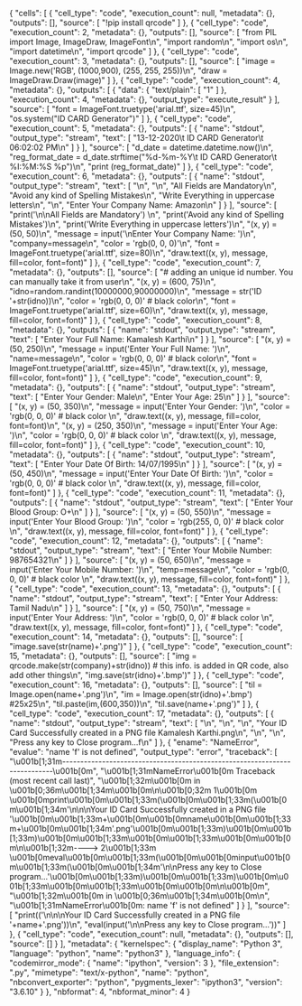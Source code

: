 
{
 "cells": [
  {
   "cell_type": "code",
   "execution_count": null,
   "metadata": {},
   "outputs": [],
   "source": [
    "!pip install qrcode"
   ]
  },
  {
   "cell_type": "code",
   "execution_count": 2,
   "metadata": {},
   "outputs": [],
   "source": [
    "from PIL import Image, ImageDraw, ImageFont\n",
    "import random\n",
    "import os\n",
    "import datetime\n",
    "import qrcode"
   ]
  },
  {
   "cell_type": "code",
   "execution_count": 3,
   "metadata": {},
   "outputs": [],
   "source": [
    "image = Image.new('RGB', (1000,900), (255, 255, 255))\n",
    "draw = ImageDraw.Draw(image)"
   ]
  },
  {
   "cell_type": "code",
   "execution_count": 4,
   "metadata": {},
   "outputs": [
    {
     "data": {
      "text/plain": [
       "1"
      ]
     },
     "execution_count": 4,
     "metadata": {},
     "output_type": "execute_result"
    }
   ],
   "source": [
    "font = ImageFont.truetype('arial.ttf', size=45)\n",
    "os.system(\"ID CARD Generator\")"
   ]
  },
  {
   "cell_type": "code",
   "execution_count": 5,
   "metadata": {},
   "outputs": [
    {
     "name": "stdout",
     "output_type": "stream",
     "text": [
      "13-12-2020\t ID CARD Generator\t  06:02:02 PM\n"
     ]
    }
   ],
   "source": [
    "d_date = datetime.datetime.now()\n",
    "reg_format_date = d_date.strftime(\"%d-%m-%Y\\t ID CARD Generator\\t  %I:%M:%S %p\")\n",
    "print (reg_format_date)"
   ]
  },
  {
   "cell_type": "code",
   "execution_count": 6,
   "metadata": {},
   "outputs": [
    {
     "name": "stdout",
     "output_type": "stream",
     "text": [
      "\n",
      "\n",
      "All Fields are Mandatory\n",
      "Avoid any kind of Spelling Mistakes\n",
      "Write Everything in uppercase letters\n",
      "\n",
      "Enter Your Company Name: Amazon\n"
     ]
    }
   ],
   "source": [
    "print('\\n\\nAll Fields are Mandatory') \n",
    "print('Avoid any kind of Spelling Mistakes')\n",
    "print('Write Everything in uppercase letters')\n",
    "(x, y) = (50, 50)\n",
    "message = input('\\nEnter Your Company Name: ')\n",
    "company=message\n",
    "color = 'rgb(0, 0, 0)'\n",
    "font = ImageFont.truetype('arial.ttf', size=80)\n",
    "draw.text((x, y), message, fill=color, font=font)"
   ]
  },
  {
   "cell_type": "code",
   "execution_count": 7,
   "metadata": {},
   "outputs": [],
   "source": [
    "# adding an unique id number. You can manually take it from user\n",
    "(x, y) = (600, 75)\n",
    "idno=random.randint(10000000,90000000)\n",
    "message = str('ID '+str(idno))\n",
    "color = 'rgb(0, 0, 0)' # black color\n",
    "font = ImageFont.truetype('arial.ttf', size=60)\n",
    "draw.text((x, y), message, fill=color, font=font)"
   ]
  },
  {
   "cell_type": "code",
   "execution_count": 8,
   "metadata": {},
   "outputs": [
    {
     "name": "stdout",
     "output_type": "stream",
     "text": [
      "Enter Your Full Name: Kamalesh Karthi\n"
     ]
    }
   ],
   "source": [
    "(x, y) = (50, 250)\n",
    "message = input('Enter Your Full Name: ')\n",
    "name=message\n",
    "color = 'rgb(0, 0, 0)' # black color\n",
    "font = ImageFont.truetype('arial.ttf', size=45)\n",
    "draw.text((x, y), message, fill=color, font=font)"
   ]
  },
  {
   "cell_type": "code",
   "execution_count": 9,
   "metadata": {},
   "outputs": [
    {
     "name": "stdout",
     "output_type": "stream",
     "text": [
      "Enter Your Gender: Male\n",
      "Enter Your Age: 25\n"
     ]
    }
   ],
   "source": [
    "(x, y) = (50, 350)\n",
    "message = input('Enter Your Gender: ')\n",
    "color = 'rgb(0, 0, 0)' # black color \n",
    "draw.text((x, y), message, fill=color, font=font)\n",
    "(x, y) = (250, 350)\n",
    "message = input('Enter Your Age: ')\n",
    "color = 'rgb(0, 0, 0)' # black color \n",
    "draw.text((x, y), message, fill=color, font=font)"
   ]
  },
  {
   "cell_type": "code",
   "execution_count": 10,
   "metadata": {},
   "outputs": [
    {
     "name": "stdout",
     "output_type": "stream",
     "text": [
      "Enter Your Date Of Birth: 14/07/1995\n"
     ]
    }
   ],
   "source": [
    "(x, y) = (50, 450)\n",
    "message = input('Enter Your Date Of Birth: ')\n",
    "color = 'rgb(0, 0, 0)' # black color \n",
    "draw.text((x, y), message, fill=color, font=font)"
   ]
  },
  {
   "cell_type": "code",
   "execution_count": 11,
   "metadata": {},
   "outputs": [
    {
     "name": "stdout",
     "output_type": "stream",
     "text": [
      "Enter Your Blood Group: O+\n"
     ]
    }
   ],
   "source": [
    "(x, y) = (50, 550)\n",
    "message = input('Enter Your Blood Group: ')\n",
    "color = 'rgb(255, 0, 0)' # black color \n",
    "draw.text((x, y), message, fill=color, font=font)"
   ]
  },
  {
   "cell_type": "code",
   "execution_count": 12,
   "metadata": {},
   "outputs": [
    {
     "name": "stdout",
     "output_type": "stream",
     "text": [
      "Enter Your Mobile Number: 987654321\n"
     ]
    }
   ],
   "source": [
    "(x, y) = (50, 650)\n",
    "message = input('Enter Your Mobile Number: ')\n",
    "temp=message\n",
    "color = 'rgb(0, 0, 0)' # black color \n",
    "draw.text((x, y), message, fill=color, font=font)"
   ]
  },
  {
   "cell_type": "code",
   "execution_count": 13,
   "metadata": {},
   "outputs": [
    {
     "name": "stdout",
     "output_type": "stream",
     "text": [
      "Enter Your Address: Tamil Nadu\n"
     ]
    }
   ],
   "source": [
    "(x, y) = (50, 750)\n",
    "message = input('Enter Your Address: ')\n",
    "color = 'rgb(0, 0, 0)' # black color \n",
    "draw.text((x, y), message, fill=color, font=font)"
   ]
  },
  {
   "cell_type": "code",
   "execution_count": 14,
   "metadata": {},
   "outputs": [],
   "source": [
    "image.save(str(name)+'.png')"
   ]
  },
  {
   "cell_type": "code",
   "execution_count": 15,
   "metadata": {},
   "outputs": [],
   "source": [
    "img = qrcode.make(str(company)+str(idno))   # this info. is added in QR code, also add other things\n",
    "img.save(str(idno)+'.bmp')"
   ]
  },
  {
   "cell_type": "code",
   "execution_count": 16,
   "metadata": {},
   "outputs": [],
   "source": [
    "til = Image.open(name+'.png')\n",
    "im = Image.open(str(idno)+'.bmp') #25x25\n",
    "til.paste(im,(600,350))\n",
    "til.save(name+'.png')"
   ]
  },
  {
   "cell_type": "code",
   "execution_count": 17,
   "metadata": {},
   "outputs": [
    {
     "name": "stdout",
     "output_type": "stream",
     "text": [
      "\n",
      "\n",
      "\n",
      "Your ID Card Successfully created in a PNG file Kamalesh Karthi.png\n",
      "\n",
      "\n",
      "Press any key to Close program...f\n"
     ]
    },
    {
     "ename": "NameError",
     "evalue": "name 'f' is not defined",
     "output_type": "error",
     "traceback": [
      "\u001b[1;31m---------------------------------------------------------------------------\u001b[0m",
      "\u001b[1;31mNameError\u001b[0m                                 Traceback (most recent call last)",
      "\u001b[1;32m<ipython-input-17-50a1aea72307>\u001b[0m in \u001b[0;36m<module>\u001b[1;34m\u001b[0m\n\u001b[0;32m      1\u001b[0m \u001b[0mprint\u001b[0m\u001b[1;33m(\u001b[0m\u001b[1;33m(\u001b[0m\u001b[1;34m'\\n\\n\\nYour ID Card Successfully created in a PNG file '\u001b[0m\u001b[1;33m+\u001b[0m\u001b[0mname\u001b[0m\u001b[1;33m+\u001b[0m\u001b[1;34m'.png'\u001b[0m\u001b[1;33m)\u001b[0m\u001b[1;33m)\u001b[0m\u001b[1;33m\u001b[0m\u001b[1;33m\u001b[0m\u001b[0m\n\u001b[1;32m----> 2\u001b[1;33m \u001b[0meval\u001b[0m\u001b[1;33m(\u001b[0m\u001b[0minput\u001b[0m\u001b[1;33m(\u001b[0m\u001b[1;34m'\\n\\nPress any key to Close program...'\u001b[0m\u001b[1;33m)\u001b[0m\u001b[1;33m)\u001b[0m\u001b[1;33m\u001b[0m\u001b[1;33m\u001b[0m\u001b[0m\n\u001b[0m",
      "\u001b[1;32m<string>\u001b[0m in \u001b[0;36m<module>\u001b[1;34m\u001b[0m\n",
      "\u001b[1;31mNameError\u001b[0m: name 'f' is not defined"
     ]
    }
   ],
   "source": [
    "print(('\\n\\n\\nYour ID Card Successfully created in a PNG file '+name+'.png'))\n",
    "eval(input('\\n\\nPress any key to Close program...'))"
   ]
  },
  {
   "cell_type": "code",
   "execution_count": null,
   "metadata": {},
   "outputs": [],
   "source": []
  }
 ],
 "metadata": {
  "kernelspec": {
   "display_name": "Python 3",
   "language": "python",
   "name": "python3"
  },
  "language_info": {
   "codemirror_mode": {
    "name": "ipython",
    "version": 3
   },
   "file_extension": ".py",
   "mimetype": "text/x-python",
   "name": "python",
   "nbconvert_exporter": "python",
   "pygments_lexer": "ipython3",
   "version": "3.6.10"
  }
 },
 "nbformat": 4,
 "nbformat_minor": 4
}
